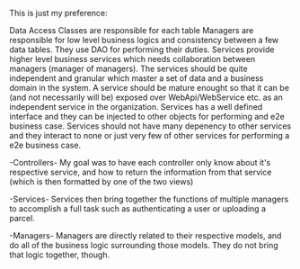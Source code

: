 This is just my preference:

Data Access Classes are responsible for each table
Managers are responsible for low level business logics and consistency between a few data tables. They use DAO for performing their duties.
Services provide higher level business services which needs collaboration between managers (manager of managers).
The services should be quite independent and granular which master a set of data and a business domain in the system.
A service should be mature enought so that it can be (and not necessarily will be) exposed over WebApi/WebService etc. as an independent service in the organization.
Services has a well defined interface and they can be injected to other objects for performing and e2e business case.
Services should not have many depenency to other services and they interact to none or just very few of other services for performing a e2e business case.
  	

 -Controllers-
My goal was to have each controller only know about it's respective service, and how to return the information from that service (which is then formatted by one of the two views)

-Services-
Services then bring together the functions of multiple managers to accomplish a full task such as authenticating a user or uploading a parcel.

-Managers-
Managers are directly related to their respective models, and do all of the business logic surrounding those models. They do not bring that logic together, though.